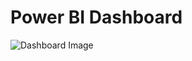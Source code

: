 # Power BI Dashboard
![Dashboard Image](https://user-images.githubusercontent.com/98408402/172601809-2cf8ad7b-21db-42af-83ea-00ac4f586d34.png)

